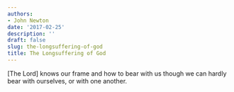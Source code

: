 ```yaml
---
authors:
- John Newton
date: '2017-02-25'
description: ''
draft: false
slug: the-longsuffering-of-god
title: The Longsuffering of God
---
```

[The Lord] knows our frame and how to bear with us though we can hardly bear with ourselves, or with one another.



